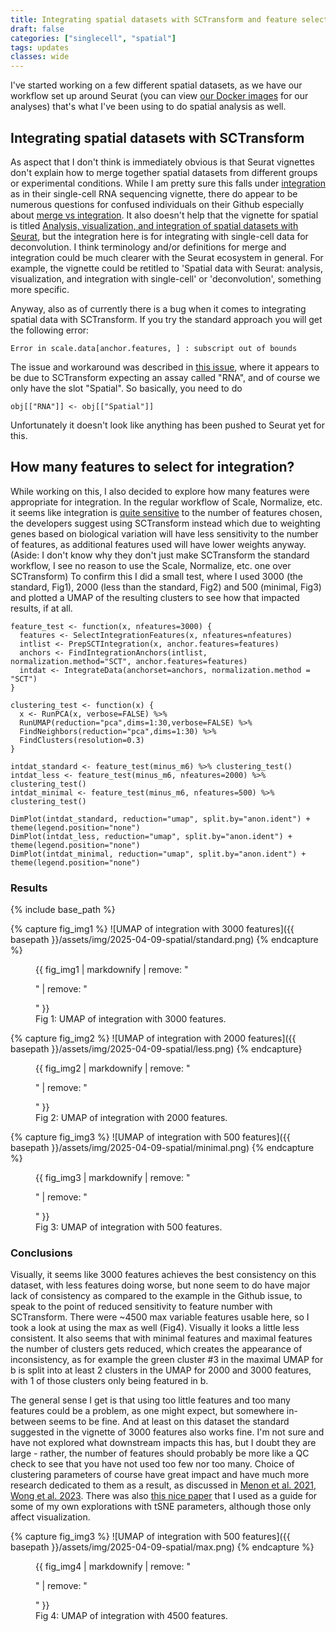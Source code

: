 ```yaml
---
title: Integrating spatial datasets with SCTransform and feature selection
draft: false
categories: ["singlecell", "spatial"]
tags: updates
classes: wide
---
```


I've started working on a few different spatial datasets, as we have our workflow set up around Seurat (you can view [our Docker images](https://github.com/orgs/compbiocore/packages) for our analyses) that's what I've been using to do spatial analysis as well.

## Integrating spatial datasets with SCTransform

As aspect that I don't think is immediately obvious is that Seurat vignettes don't explain how to merge together spatial datasets from different groups or experimental conditions. While I am pretty sure this falls under [integration](https://satijalab.org/seurat/archive/v4.3/sctransform_v2_vignette) as in their single-cell RNA sequencing vignette, there do appear to be numerous questions for confused individuals on their Github especially about [merge vs integration](https://github.com/satijalab/seurat/discussions/4734). It also doesn't help that the vignette for spatial is titled [Analysis, visualization, and integration of spatial datasets with Seurat](https://satijalab.org/seurat/articles/spatial_vignette), but the integration here is for integrating with single-cell data for deconvolution. I think terminology and/or definitions for merge and integration could be much clearer with the Seurat ecosystem in general. For example, the vignette could be retitled to 'Spatial data with Seurat: analysis, visualization, and integration with single-cell' or 'deconvolution', something more specific. 

Anyway, also as of currently there is a bug when it comes to integrating spatial data with SCTransform. If you try the standard approach you will get the following error:

```
Error in scale.data[anchor.features, ] : subscript out of bounds
```

The issue and workaround was described in [this issue](https://github.com/satijalab/seurat/issues/8216), where it appears to be due to SCTransform expecting an assay called "RNA", and of course we only have the slot "Spatial". So basically, you need to do

```
obj[["RNA"]] <- obj[["Spatial"]]
```

Unfortunately it doesn't look like anything has been pushed to Seurat yet for this.

## How many features to select for integration?

While working on this, I also decided to explore how many features were appropriate for integration. In the regular workflow of Scale, Normalize, etc. it seems like integration is [quite sensitive](https://github.com/satijalab/seurat/issues/1840) to the number of features chosen, the developers suggest using SCTransform instead which due to weighting genes based on biological variation will have less sensitivity to the number of features, as additional features used will have lower weights anyway. (Aside: I don't know why they don't just make SCTransform the standard workflow, I see no reason to use the Scale, Normalize, etc. one over SCTransform) To confirm this I did a small test, where I used 3000 (the standard, Fig1), 2000 (less than the standard, Fig2) and 500 (minimal, Fig3) and plotted a UMAP of the resulting clusters to see how that impacted results, if at all.

```
feature_test <- function(x, nfeatures=3000) {
  features <- SelectIntegrationFeatures(x, nfeatures=nfeatures)
  intlist <- PrepSCTIntegration(x, anchor.features=features)
  anchors <- FindIntegrationAnchors(intlist, normalization.method="SCT", anchor.features=features)
  intdat <- IntegrateData(anchorset=anchors, normalization.method = "SCT")
}

clustering_test <- function(x) {
  x <- RunPCA(x, verbose=FALSE) %>%
  RunUMAP(reduction="pca",dims=1:30,verbose=FALSE) %>%
  FindNeighbors(reduction="pca",dims=1:30) %>%
  FindClusters(resolution=0.3)
}

intdat_standard <- feature_test(minus_m6) %>% clustering_test()
intdat_less <- feature_test(minus_m6, nfeatures=2000) %>% clustering_test()
intdat_minimal <- feature_test(minus_m6, nfeatures=500) %>% clustering_test()

DimPlot(intdat_standard, reduction="umap", split.by="anon.ident") + theme(legend.position="none")
DimPlot(intdat_less, reduction="umap", split.by="anon.ident") + theme(legend.position="none")
DimPlot(intdat_minimal, reduction="umap", split.by="anon.ident") + theme(legend.position="none")
```

### Results

{% include base_path %}

{% capture fig_img1 %}
![UMAP of integration with 3000 features]({{ basepath }}/assets/img/2025-04-09-spatial/standard.png)
{% endcapture %}

<figure>
  {{ fig_img1 | markdownify | remove: "<p>" | remove: "</p>" }}
  <figcaption>Fig 1: UMAP of integration with 3000 features.</figcaption>
</figure>

{% capture fig_img2 %}
![UMAP of integration with 2000 features]({{ basepath }}/assets/img/2025-04-09-spatial/less.png)
{% endcapture}

<figure>
  {{ fig_img2 | markdownify | remove: "<p>" | remove: "</p>" }}
  <figcaption>Fig 2: UMAP of integration with 2000 features.</figcaption>
</figure>

{% capture fig_img3 %}
![UMAP of integration with 500 features]({{ basepath }}/assets/img/2025-04-09-spatial/minimal.png)
{% endcapture %}

<figure>
  {{ fig_img3 | markdownify | remove: "<p>" | remove: "</p>" }}
  <figcaption>Fig 3: UMAP of integration with 500 features.</figcaption>
</figure>

### Conclusions

Visually, it seems like 3000 features achieves the best consistency on this dataset, with less features doing worse, but none seem to do have major lack of consistency as compared to the example in the Github issue, to speak to the point of reduced sensitivity to feature number with SCTransform. There were ~4500 max variable features usable here, so I took a look at using the max as well (Fig4). Visually it looks a little less consistent. It also seems that with minimal features and maximal features the number of clusters gets reduced, which creates the appearance of inconsistency, as for example the green cluster #3 in the maximal UMAP for b is split into at least 2 clusters in the UMAP for 2000 and 3000 features, with 1 of those clusters only being featured in b.

The general sense I get is that using too little features and too many features could be a problem, as one might expect, but somewhere in-between seems to be fine. And at least on this dataset the standard suggested in the vignette of 3000 features also works fine. I'm not sure and have not explored what downstream impacts this has, but I doubt they are large - rather, the number of features should probably be more like a QC check to see that you have not used too few nor too many. Choice of clustering parameters of course have great impact and have much more research dedicated to them as a result, as discussed in [Menon et al. 2021](https://bmcbioinformatics.biomedcentral.com/articles/10.1186/s12859-021-03957-4), [Wong et al. 2023](https://pmc.ncbi.nlm.nih.gov/articles/PMC10158997/). There was also [this nice paper](https://www.nature.com/articles/s41467-019-13056-x) that I used as a guide for some of my own explorations with tSNE parameters, although those only affect visualization.

{% capture fig_img3 %}
![UMAP of integration with 500 features]({{ basepath }}/assets/img/2025-04-09-spatial/max.png)
{% endcapture %}

<figure>
  {{ fig_img4 | markdownify | remove: "<p>" | remove: "</p>" }}
  <figcaption>Fig 4: UMAP of integration with 4500 features.</figcaption>
</figure>